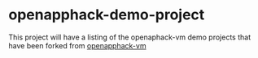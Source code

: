 # openapphack-demo-project

This project will have a listing of the openaphack-vm demo projects that have been forked from 
[openapphack-vm](https://github.com/WiproOpenSourcePractice/openapphack-vm)
